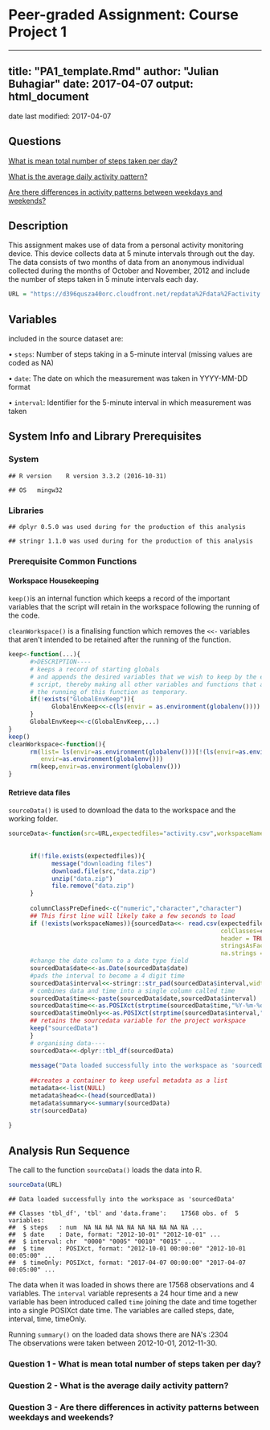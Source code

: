 # Peer-graded Assignment: Course Project 1



---
title: "PA1_template.Rmd"
author: "Julian Buhagiar"
date: 2017-04-07
output: html_document
---

date last modified: 2017-04-07 





## Questions

[What is mean total number of steps taken per day?][1]
      
[What is the average daily activity pattern?][2]
      
[Are there differences in activity patterns between weekdays and weekends?][3]


## Description

This assignment makes use of data from a personal activity monitoring device. 
This device collects data at 5 minute intervals through out the day. The data 
consists of two months of data from an anonymous individual collected during 
the months of October and November, 2012 and include the number of steps taken 
in 5 minute intervals each day.

```r
URL = "https://d396qusza40orc.cloudfront.net/repdata%2Fdata%2Factivity.zip"
```

## Variables

included in the source dataset are:

• `steps`: Number of steps taking in a 5-minute interval (missing values are coded as NA)

• `date`: The date on which the measurement was taken in YYYY-MM-DD format

• `interval`: Identifier for the 5-minute interval in which measurement was taken

## System Info and Library Prerequisites

### System

```
## R version	R version 3.3.2 (2016-10-31)
```

```
## OS	mingw32
```
### Libraries



```
## dplyr 0.5.0 was used during for the production of this analysis
```

```
## stringr 1.1.0 was used during for the production of this analysis
```
### Prerequisite Common Functions

#### Workspace Housekeeping

`keep()`is an internal function which keeps a record of the important variables 
that the script will retain in the workspace following the running of the code.

`cleanWorkspace()` is a finalising function which removes the `<<-` variables that 
aren't intended to be retained after the running of the function.

```r
keep<-function(...){
      #>DESCRIPTION----
      # keeps a record of starting globals
      # and appends the desired variables that we wish to keep by the end of the 
      # script, thereby making all other variables and functions that are made during 
      # the running of this function as temporary.
      if(!exists("GlobalEnvKeep")){
            GlobalEnvKeep<<-c(ls(envir = as.environment(globalenv())))
      }
      GlobalEnvKeep<<-c(GlobalEnvKeep,...)
}
keep() 
cleanWorkspace<-function(){
      rm(list= ls(envir=as.environment(globalenv()))[!(ls(envir=as.environment(globalenv())) %in% GlobalEnvKeep )],
         envir=as.environment(globalenv()))
      rm(keep,envir=as.environment(globalenv()))
}
```

#### Retrieve data files

`sourceData()` is used to download the data to the workspace and the working folder.


```r
sourceData<-function(src=URL,expectedfiles="activity.csv",workspaceNames="sourcedData"){
      
      
      if(!file.exists(expectedfiles)){
            message("downloading files")
            download.file(src,"data.zip")
            unzip("data.zip")
            file.remove("data.zip")
      }
      
      columnClassPreDefined<-c("numeric","character","character")
      ## This first line will likely take a few seconds to load
      if (!exists(workspaceNames)){sourcedData<<- read.csv(expectedfiles,
                                                           colClasses=columnClassPreDefined,
                                                           header = TRUE,
                                                           stringsAsFactors = FALSE,
                                                           na.strings = "NA")
      #change the date column to a date type field
      sourcedData$date<<-as.Date(sourcedData$date)
      #pads the interval to become a 4 digit time
      sourcedData$interval<<-stringr::str_pad(sourcedData$interval,width=4,side="left",pad="0")
      # combines data and time into a single column called time
      sourcedData$time<<-paste(sourcedData$date,sourcedData$interval)
      sourcedData$time<<-as.POSIXct(strptime(sourcedData$time,"%Y-%m-%d %H%M"))
      sourcedData$timeOnly<<-as.POSIXct(strptime(sourcedData$interval,"%H%M"))
      ## retains the sourcedata variable for the project workspace
      keep("sourcedData")
      }
      # organising data----
      sourcedData<<-dplyr::tbl_df(sourcedData)
      
      message("Data loaded successfully into the workspace as 'sourcedData'")
      
      ##creates a container to keep useful metadata as a list
      metadata<<-list(NULL)
      metadata$head<<-(head(sourcedData))
      metadata$summary<<-summary(sourcedData)
      str(sourcedData)
      
}
```

## Analysis Run Sequence

The call to the function `sourceData()` loads the data into R.


```r
sourceData(URL)
```

```
## Data loaded successfully into the workspace as 'sourcedData'
```

```
## Classes 'tbl_df', 'tbl' and 'data.frame':	17568 obs. of  5 variables:
##  $ steps   : num  NA NA NA NA NA NA NA NA NA NA ...
##  $ date    : Date, format: "2012-10-01" "2012-10-01" ...
##  $ interval: chr  "0000" "0005" "0010" "0015" ...
##  $ time    : POSIXct, format: "2012-10-01 00:00:00" "2012-10-01 00:05:00" ...
##  $ timeOnly: POSIXct, format: "2017-04-07 00:00:00" "2017-04-07 00:05:00" ...
```

The data when it was loaded in shows there are 17568 observations 
and 4 variables. The `interval` variable represents a 24 hour time
and a new variable has been introduced called `time` joining the date and time together into a 
single POSIXct date time. The variables are called steps, date, interval, time, timeOnly.

Running `summary()` on the loaded data shows there are NA's   :2304  
The observations were taken between 2012-10-01, 2012-11-30.

### Question 1 - What is mean total number of steps taken per day?

### Question 2 - What is the average daily activity pattern?

### Question 3 - Are there differences in activity patterns between weekdays and weekends?

[1]: https://github.com/JulesBuh/RepData_PeerAssessment/blob/master/PA1_template.Rmd#question-1---what-is-mean-total-number-of-steps-taken-per-day

[2]: https://github.com/JulesBuh/RepData_PeerAssessment/blob/master/PA1_template.Rmd#question-2---what-is-the-average-daily-activity-pattern

[3]: https://github.com/JulesBuh/RepData_PeerAssessment/blob/master/PA1_template.Rmd#question-3---are-there-differences-in-activity-patterns-between-weekdays-and-weekends
